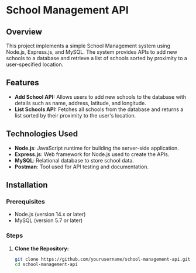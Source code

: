 # School Management API

## Overview
This project implements a simple School Management system using Node.js, Express.js, and MySQL. The system provides APIs to add new schools to a database and retrieve a list of schools sorted by proximity to a user-specified location.

## Features
- **Add School API:** Allows users to add new schools to the database with details such as name, address, latitude, and longitude.
- **List Schools API:** Fetches all schools from the database and returns a list sorted by their proximity to the user's location.

## Technologies Used
- **Node.js**: JavaScript runtime for building the server-side application.
- **Express.js**: Web framework for Node.js used to create the APIs.
- **MySQL**: Relational database to store school data.
- **Postman**: Tool used for API testing and documentation.

## Installation

### Prerequisites
- Node.js (version 14.x or later)
- MySQL (version 5.7 or later)

### Steps

1. **Clone the Repository:**
   ```bash
   git clone https://github.com/yourusername/school-management-api.git
   cd school-management-api
